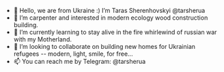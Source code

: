- 👋 Hello, we are from Ukraine :) I’m Taras Sherenhovskyi @tarsherua
- 👀 I’m carpenter and interested in modern ecology wood construction building.
- 🌱 I’m currently learning to stay alive in the fire whirlewind of russian war with my Motherland.
- 💞️ I’m looking to collaborate on building new homes for Ukrainian refugees -- modern, light, smile, for free...
- 📫 You can reach me by Telegram: @tarsherua

<!---
tarsherua/tarsherua is a ✨ special ✨ repository because its `README.md` (this file) appears on your GitHub profile.
You can click the Preview link to take a look at your changes.
--->
